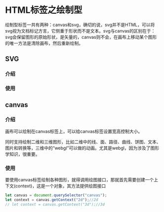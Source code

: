 # HTML标签之绘制型

绘制型标签一共有两种：canvas和svg，确切的说，svg并不是HTML，可以将svg视为文档标记方言，它侧重于形状而不是文本。svg与canvas的区别在于：svg会保留图形的原始形状，是矢量的，canvas则不会，在画布上移动某个图形的唯一方法是清除画布，然后重新绘制。



## SVG

### 介绍



### 使用



## canvas

### 介绍

画布可以绘制在canvas标签上，可以给canvas标签设置宽高控制大小。

同时支持绘制二维和三维图形，比如二维中的线、面、路径、曲线、饼图、文本、图片和转换等，三维中的“webgl”可以做的动画。尤其是webgl，因为涉及了图形学知识，很重要。

### 使用

要使用canvas标签绘制各种图形，就得调用绘图接口，那就首先需要创建一个上下文(context)，这是一个对象，其方法提供绘图接口

```js
let canvas = document.querySelector("canvas");
let context = canvas.getContext("2d");//2d
// let context = canvas.getContext("3d");//3d
```

